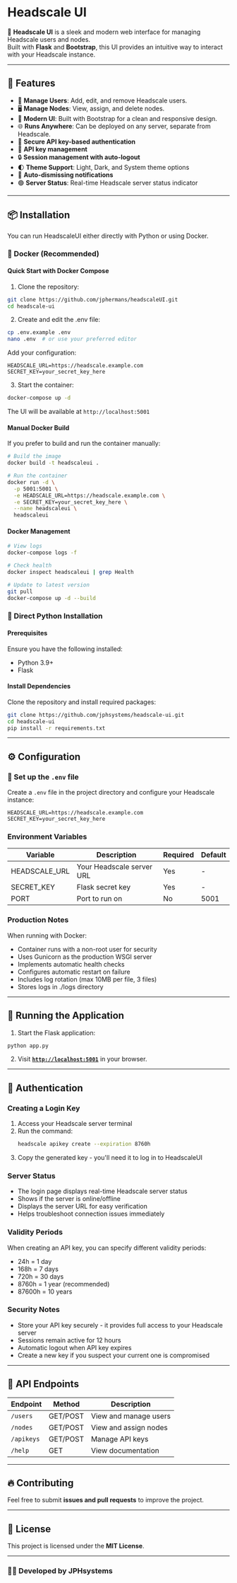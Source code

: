 # Headscale UI

🚀 **Headscale UI** is a sleek and modern web interface for managing Headscale users and nodes.  
Built with **Flask** and **Bootstrap**, this UI provides an intuitive way to interact with your Headscale instance.

---

## 🌟 Features
- 📌 **Manage Users**: Add, edit, and remove Headscale users.
- 🖥️ **Manage Nodes**: View, assign, and delete nodes.
- 🎨 **Modern UI**: Built with Bootstrap for a clean and responsive design.
- 🌐 **Runs Anywhere**: Can be deployed on any server, separate from Headscale.
- 🔐 **Secure API key-based authentication**
- 🔑 **API key management**
- 🔒 **Session management with auto-logout**
- 🌓 **Theme Support**: Light, Dark, and System theme options
- 🔔 **Auto-dismissing notifications**
- 🟢 **Server Status**: Real-time Headscale server status indicator

---

## 📦 Installation

You can run HeadscaleUI either directly with Python or using Docker.

### 🐳 Docker (Recommended)

#### Quick Start with Docker Compose

1. Clone the repository:
```bash
git clone https://github.com/jphermans/headscaleUI.git
cd headscale-ui
```

2. Create and edit the .env file:
```bash
cp .env.example .env
nano .env  # or use your preferred editor
```

Add your configuration:
```env
HEADSCALE_URL=https://headscale.example.com
SECRET_KEY=your_secret_key_here
```

3. Start the container:
```bash
docker-compose up -d
```

The UI will be available at `http://localhost:5001`

#### Manual Docker Build

If you prefer to build and run the container manually:

```bash
# Build the image
docker build -t headscaleui .

# Run the container
docker run -d \
  -p 5001:5001 \
  -e HEADSCALE_URL=https://headscale.example.com \
  -e SECRET_KEY=your_secret_key_here \
  --name headscaleui \
  headscaleui
```

#### Docker Management

```bash
# View logs
docker-compose logs -f

# Check health
docker inspect headscaleui | grep Health

# Update to latest version
git pull
docker-compose up -d --build
```

### 🐍 Direct Python Installation

#### Prerequisites
Ensure you have the following installed:
- Python 3.9+
- Flask

#### Install Dependencies
Clone the repository and install required packages:

```bash
git clone https://github.com/jphsystems/headscale-ui.git
cd headscale-ui
pip install -r requirements.txt
```

---

## ⚙️ Configuration

### 🔹 Set up the `.env` file
Create a `.env` file in the project directory and configure your Headscale instance:

```env
HEADSCALE_URL=https://headscale.example.com
SECRET_KEY=your_secret_key_here
```

### Environment Variables

| Variable | Description | Required | Default |
|----------|-------------|----------|---------|
| HEADSCALE_URL | Your Headscale server URL | Yes | - |
| SECRET_KEY | Flask secret key | Yes | - |
| PORT | Port to run on | No | 5001 |

### Production Notes

When running with Docker:
- Container runs with a non-root user for security
- Uses Gunicorn as the production WSGI server
- Implements automatic health checks
- Configures automatic restart on failure
- Includes log rotation (max 10MB per file, 3 files)
- Stores logs in ./logs directory

---

## 🚀 Running the Application

1. Start the Flask application:
```bash
python app.py
```

2. Visit **[`http://localhost:5001`](http://localhost:5001)** in your browser.

---

## 🔐 Authentication

### Creating a Login Key

1. Access your Headscale server terminal
2. Run the command:
   ```bash
   headscale apikey create --expiration 8760h
   ```
3. Copy the generated key - you'll need it to log in to HeadscaleUI

### Server Status
- The login page displays real-time Headscale server status
- Shows if the server is online/offline
- Displays the server URL for easy verification
- Helps troubleshoot connection issues immediately

### Validity Periods

When creating an API key, you can specify different validity periods:
- 24h = 1 day
- 168h = 7 days
- 720h = 30 days
- 8760h = 1 year (recommended)
- 87600h = 10 years

### Security Notes

- Store your API key securely - it provides full access to your Headscale server
- Sessions remain active for 12 hours
- Automatic logout when API key expires
- Create a new key if you suspect your current one is compromised

---

## 📜 API Endpoints

| Endpoint           | Method | Description |
|-------------------|--------|-------------|
| `/users`          | GET/POST | View and manage users |
| `/nodes`          | GET/POST | View and assign nodes |
| `/apikeys`        | GET/POST | Manage API keys |
| `/help`           | GET      | View documentation |

---

## 🔥 Contributing
Feel free to submit **issues and pull requests** to improve the project.

---

## 📄 License
This project is licensed under the **MIT License**.

---

### 👨‍💻 Developed by **JPHsystems**
